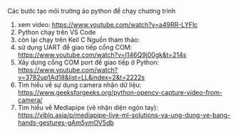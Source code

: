 Các bước tạo môi trường ảo python để chạy chương trình
1. xem video: https://www.youtube.com/watch?v=a49RR-LYFlc
2. Python chạy trên VS Code
3. còn lại chạy trên Keil C
Nguồn tham thảo:
1. sử dụng UART để giao tiếp cổng COM: https://www.youtube.com/watch?v=I146Q9j00gk&t=214s
2. Xây dựng cổng COM port để giao tiếp ở Python: https://www.youtube.com/watch?v=3782up1Ad18&list=LL&index=2&t=2222s
3. Tìm hiểu về sự dụng camera nhận dữ liệu: https://www.geeksforgeeks.org/python-opencv-capture-video-from-camera/
4. Tìm hiểu về Mediapipe (vẽ nhận diện ngón tay): https://viblo.asia/p/mediapipe-live-ml-solutions-va-ung-dung-ve-bang-hands-gestures-gAm5ymOV5db
